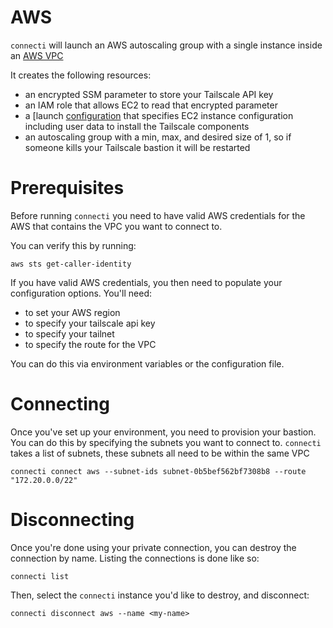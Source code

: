 # AWS

`connecti` will launch an AWS autoscaling group with a single instance inside an [AWS VPC](https://docs.aws.amazon.com/vpc/latest/userguide/what-is-amazon-vpc.html)

It creates the following resources:

- an encrypted SSM parameter to store your Tailscale API key
- an IAM role that allows EC2 to read that encrypted parameter
- a [launch [configuration](https://docs.aws.amazon.com/autoscaling/ec2/userguide/launch-configurations.html) that specifies EC2 instance configuration including user data to install the Tailscale components
- an autoscaling group with a min, max, and desired size of 1, so if someone kills your Tailscale bastion it will be restarted

# Prerequisites

Before running `connecti` you need to have valid AWS credentials for the AWS that contains the VPC you want to connect to.

You can verify this by running:

```
aws sts get-caller-identity
```

If you have valid AWS credentials, you then need to populate your configuration options. You'll need:

- to set your AWS region
- to specify your tailscale api key
- to specify your tailnet
- to specify the route for the VPC

You can do this via environment variables or the configuration file.

# Connecting

Once you've set up your environment, you need to provision your bastion. You can do this by specifying the subnets you want to connect to. `connecti` takes a list of subnets, these subnets all need to be within the same VPC

```
connecti connect aws --subnet-ids subnet-0b5bef562bf7308b8 --route "172.20.0.0/22"
```

# Disconnecting

Once you're done using your private connection, you can destroy the connection by name. Listing the connections is done like so:

```
connecti list
```

Then, select the `connecti` instance you'd like to destroy, and disconnect:

```
connecti disconnect aws --name <my-name>
```